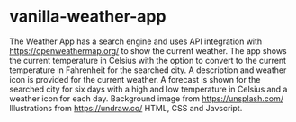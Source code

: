 # vanilla-weather-app
The Weather App has a search engine and uses API integration with
https://openweathermap.org/ to show the current weather. The app
shows the current temperature in Celsius with the option to convert to
the current temperature in Fahrenheit for the searched city. A
description and weather icon is provided for the current weather.
A forecast is shown for the searched city for six days with a high
and low temperature in Celsius and a weather icon for each
day. Background image from https://unsplash.com/ Illustrations
from https://undraw.co/
HTML, CSS and Javscript.
